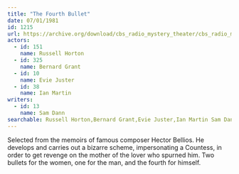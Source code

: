 ```yaml
---
title: "The Fourth Bullet"
date: 07/01/1981
id: 1215
url: https://archive.org/download/cbs_radio_mystery_theater/cbs_radio_mystery_theater-1201-1250.zip/cbs_radio_mystery_theater-1201-1250%2Fcbsrmt_1215_the_fourth_bullet.mp3
actors:  
  - id: 151
    name: Russell Horton  
  - id: 325
    name: Bernard Grant  
  - id: 10
    name: Evie Juster  
  - id: 38
    name: Ian Martin
writers:  
  - id: 13
    name: Sam Dann
searchable: Russell Horton,Bernard Grant,Evie Juster,Ian Martin Sam Dann
---
```

Selected from the memoirs of famous composer Hector Bellios. He develops and carries out a bizarre scheme, impersonating a Countess, in order to get revenge on the mother of the lover who spurned him. Two bullets for the women, one for the man, and the fourth for himself.